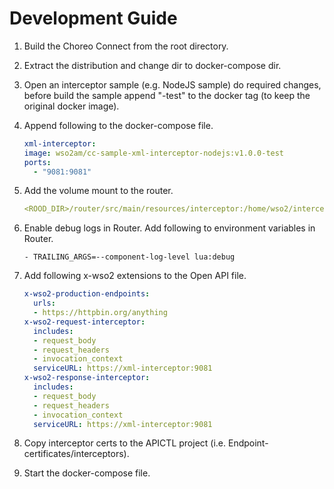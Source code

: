 # Development Guide

1. Build the Choreo Connect from the root directory.
2. Extract the distribution and change dir to docker-compose dir.
3. Open an interceptor sample (e.g. NodeJS sample) do required changes, before build the sample append "-test" to the docker tag (to keep the original docker image).
4. Append following to the docker-compose file.
    ```yaml
    xml-interceptor:
    image: wso2am/cc-sample-xml-interceptor-nodejs:v1.0.0-test
    ports:
      - "9081:9081"
    ```
5. Add the volume mount to the router.
   ```yaml
   <ROOD_DIR>/router/src/main/resources/interceptor:/home/wso2/interceptor
   ```
   
6. Enable debug logs in Router. Add following to environment variables in Router.
   ```
   - TRAILING_ARGS=--component-log-level lua:debug
   ```
7. Add following x-wso2 extensions to the Open API file.
    ```yaml
    x-wso2-production-endpoints:
      urls:
      - https://httpbin.org/anything
    x-wso2-request-interceptor:
      includes:
      - request_body
      - request_headers
      - invocation_context
      serviceURL: https://xml-interceptor:9081
    x-wso2-response-interceptor:
      includes:
      - request_body
      - request_headers
      - invocation_context
      serviceURL: https://xml-interceptor:9081
    ```
8. Copy interceptor certs to the APICTL project (i.e. Endpoint-certificates/interceptors).
9. Start the docker-compose file.

